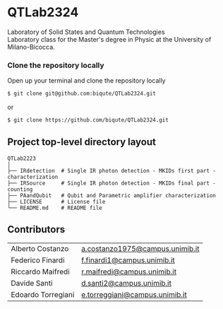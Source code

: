# QTLab2324
Laboratory of Solid States and Quantum Technologies  
Laboratory class for the Master's degree in Physic at the University of Milano-Bicocca.


### Clone the repository locally
Open up your terminal and clone the repository locally
```bash
$ git clone git@github.com:biqute/QTLab2324.git
```
or
```bash
$ git clone https://github.com/biqute/QTLab2324.git
```

## Project top-level directory layout
    
    QTLab2223
    │  
    ├── IRdetection  # Single IR photon detection - MKIDs first part - characterization
    ├── IRSource     # Single IR photon detection - MKIDs final part - counting
    ├── PAandQubit   # Qubit and Parametric amplifier characterization   
    ├── LICENSE      # License file
    └── README.md    # README file

## Contributors
<table>
    <tr>
      <td> Alberto Costanzo </td>
      <td><a href="a.costanzo1975@campus.unimib.it">a.costanzo1975@campus.unimib.it</a></td> </td>
    <tr>
      <td> Federico Finardi </td>
      <td><a href="mailto:f.finardi1@campus.unimib.it">f.finardi1@campus.unimib.it</a></td> </td>
    </tr>
      <td> Riccardo Maifredi </td>
      <td><a href="r.maifredi@campus.unimib.it">r.maifredi@campus.unimib.it</a></td> </td>
    </tr>    
    <tr>
      <td>Davide	Santi</td>
      <td><a href="d.santi2@campus.unimib.it">d.santi2@campus.unimib.it</a></td>
    </tr>
    <tr>
      <td> Edoardo Torregiani </td>
      <td><a href="e.torreggiani@campus.unimib.it">e.torreggiani@campus.unimib.it</a></td> </td>
   </tr>
</table>


